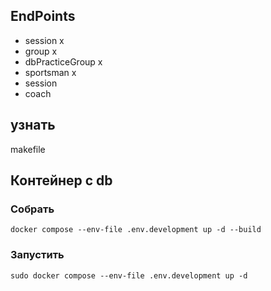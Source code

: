 ## EndPoints
- session x
- group x
- dbPracticeGroup x
- sportsman x
- session
- coach

## узнать
makefile

## Контейнер с db
### Собрать
```
docker compose --env-file .env.development up -d --build
```
### Запустить
```
sudo docker compose --env-file .env.development up -d
```




